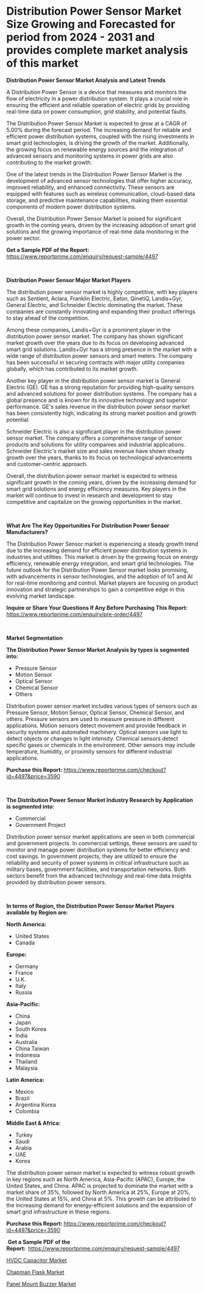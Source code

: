 <p><h1>Distribution Power Sensor Market Size Growing and Forecasted for period from 2024 - 2031 and provides complete market analysis of this market</h1></p><p><strong>Distribution Power Sensor Market Analysis and Latest Trends</strong></p>
<p><p>A Distribution Power Sensor is a device that measures and monitors the flow of electricity in a power distribution system. It plays a crucial role in ensuring the efficient and reliable operation of electric grids by providing real-time data on power consumption, grid stability, and potential faults.</p><p>The Distribution Power Sensor Market is expected to grow at a CAGR of 5.00% during the forecast period. The increasing demand for reliable and efficient power distribution systems, coupled with the rising investments in smart grid technologies, is driving the growth of the market. Additionally, the growing focus on renewable energy sources and the integration of advanced sensors and monitoring systems in power grids are also contributing to the market growth.</p><p>One of the latest trends in the Distribution Power Sensor Market is the development of advanced sensor technologies that offer higher accuracy, improved reliability, and enhanced connectivity. These sensors are equipped with features such as wireless communication, cloud-based data storage, and predictive maintenance capabilities, making them essential components of modern power distribution systems.</p><p>Overall, the Distribution Power Sensor Market is poised for significant growth in the coming years, driven by the increasing adoption of smart grid solutions and the growing importance of real-time data monitoring in the power sector.</p></p>
<p><strong>Get a Sample PDF of the Report:&nbsp;</strong> <a href="https://www.reportprime.com/enquiry/request-sample/4497">https://www.reportprime.com/enquiry/request-sample/4497</a></p>
<p>&nbsp;</p>
<p><strong>Distribution Power Sensor Major Market Players</strong></p>
<p><p>The distribution power sensor market is highly competitive, with key players such as Sentient, Aclara, Franklin Electric, Eaton, QinetiQ, Landis+Gyr, General Electric, and Schneider Electric dominating the market. These companies are constantly innovating and expanding their product offerings to stay ahead of the competition.</p><p>Among these companies, Landis+Gyr is a prominent player in the distribution power sensor market. The company has shown significant market growth over the years due to its focus on developing advanced smart grid solutions. Landis+Gyr has a strong presence in the market with a wide range of distribution power sensors and smart meters. The company has been successful in securing contracts with major utility companies globally, which has contributed to its market growth.</p><p>Another key player in the distribution power sensor market is General Electric (GE). GE has a strong reputation for providing high-quality sensors and advanced solutions for power distribution systems. The company has a global presence and is known for its innovative technology and superior performance. GE's sales revenue in the distribution power sensor market has been consistently high, indicating its strong market position and growth potential.</p><p>Schneider Electric is also a significant player in the distribution power sensor market. The company offers a comprehensive range of sensor products and solutions for utility companies and industrial applications. Schneider Electric's market size and sales revenue have shown steady growth over the years, thanks to its focus on technological advancements and customer-centric approach.</p><p>Overall, the distribution power sensor market is expected to witness significant growth in the coming years, driven by the increasing demand for smart grid solutions and energy efficiency measures. Key players in the market will continue to invest in research and development to stay competitive and capitalize on the growing opportunities in the market.</p></p>
<p>&nbsp;</p>
<p><strong>What Are The Key Opportunities For Distribution Power Sensor Manufacturers?</strong></p>
<p><p>The Distribution Power Sensor market is experiencing a steady growth trend due to the increasing demand for efficient power distribution systems in industries and utilities. This market is driven by the growing focus on energy efficiency, renewable energy integration, and smart grid technologies. The future outlook for the Distribution Power Sensor market looks promising, with advancements in sensor technologies, and the adoption of IoT and AI for real-time monitoring and control. Market players are focusing on product innovation and strategic partnerships to gain a competitive edge in this evolving market landscape.</p></p>
<p><strong>Inquire or Share Your Questions If Any Before Purchasing This Report:</strong> <a href="https://www.reportprime.com/enquiry/pre-order/4497">https://www.reportprime.com/enquiry/pre-order/4497</a></p>
<p>&nbsp;</p>
<p><strong>Market Segmentation</strong></p>
<p><strong>The Distribution Power Sensor Market Analysis by types is segmented into:</strong></p>
<p><ul><li>Pressure Sensor</li><li>Motion Sensor</li><li>Optical Sensor</li><li>Chemical Sensor</li><li>Others</li></ul></p>
<p><p>Distribution power sensor market includes various types of sensors such as Pressure Sensor, Motion Sensor, Optical Sensor, Chemical Sensor, and others. Pressure sensors are used to measure pressure in different applications. Motion sensors detect movement and provide feedback in security systems and automated machinery. Optical sensors use light to detect objects or changes in light intensity. Chemical sensors detect specific gases or chemicals in the environment. Other sensors may include temperature, humidity, or proximity sensors for different industrial applications.</p></p>
<p><strong>Purchase this Report:&nbsp;</strong><a href="https://www.reportprime.com/checkout?id=4497&price=3590">https://www.reportprime.com/checkout?id=4497&price=3590</a></p>
<p>&nbsp;</p>
<p><strong>The Distribution Power Sensor Market Industry Research by Application is segmented into:</strong></p>
<p><ul><li>Commercial</li><li>Government Project</li></ul></p>
<p><p>Distribution power sensor market applications are seen in both commercial and government projects. In commercial settings, these sensors are used to monitor and manage power distribution systems for better efficiency and cost savings. In government projects, they are utilized to ensure the reliability and security of power systems in critical infrastructure such as military bases, government facilities, and transportation networks. Both sectors benefit from the advanced technology and real-time data insights provided by distribution power sensors.</p></p>
<p>&nbsp;</p>
<p><strong>In terms of Region, the Distribution Power Sensor Market Players available by Region are:</strong></p>
<p>
    <p> <strong> North America: </strong>
        <ul>
            <li>United States</li>
            <li>Canada</li>
        </ul>
        </p> 
    <p> <strong> Europe: </strong>
        <ul>
            <li>Germany</li>
            <li>France</li>
            <li>U.K.</li>
            <li>Italy</li>
            <li>Russia</li>
        </ul>
        </p> 
    <p> <strong> Asia-Pacific: </strong>
        <ul>
            <li>China</li>
            <li>Japan</li>
            <li>South Korea</li>
            <li>India</li>
            <li>Australia</li>
            <li>China Taiwan</li>
            <li>Indonesia</li>
            <li>Thailand</li>
            <li>Malaysia</li>
        </ul>
        </p> 
    <p> <strong> Latin America: </strong>
        <ul>
            <li>Mexico</li>
            <li>Brazil</li>
            <li>Argentina Korea</li>
            <li>Colombia</li>
        </ul>
        </p> 
    <p> <strong> Middle East & Africa: </strong>
        <ul>
            <li>Turkey</li>
            <li>Saudi</li>
            <li>Arabia</li>
            <li>UAE</li>
            <li>Korea</li>
        </ul>
    </p>
    </p>
<p><p>The distribution power sensor market is expected to witness robust growth in key regions such as North America, Asia-Pacific (APAC), Europe, the United States, and China. APAC is projected to dominate the market with a market share of 35%, followed by North America at 25%, Europe at 20%, the United States at 15%, and China at 5%. This growth can be attributed to the increasing demand for energy-efficient solutions and the expansion of smart grid infrastructure in these regions.</p></p>
<p><strong>Purchase this Report: </strong><a href="https://www.reportprime.com/checkout?id=4497&price=3590">https://www.reportprime.com/checkout?id=4497&price=3590</a></p>
<p>&nbsp;<strong>Get a Sample PDF of the Report:&nbsp;&nbsp;</strong><a href="https://www.reportprime.com/enquiry/request-sample/4497">https://www.reportprime.com/enquiry/request-sample/4497</a></p>
<p><strong></strong></p>
<p><p><a href="https://github.com/mabutironaldo/Market-Research-Report-List-4/blob/main/hvdc-capacitor-market.md">HVDC Capacitor Market</a></p><p><a href="https://rainy-horn-d69.notion.site/Chapman-Flask-Market-Offers-Provide-Insightful-Data-for-the-Time-Period-from-2024-to-2031-and-also-P-b1294e88c8414cadb85f81dbadbba80a">Chapman Flask Market</a></p><p><a href="https://view.publitas.com/reportprime-1/panel-mount-buzzer-market-insights-market-players-and-forecast-till-2031/">Panel Mount Buzzer Market</a></p></p>
